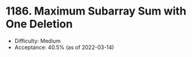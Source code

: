# 1186. Maximum Subarray Sum with One Deletion
- Difficulty: Medium
- Acceptance: 40.5% (as of 2022-03-14)
